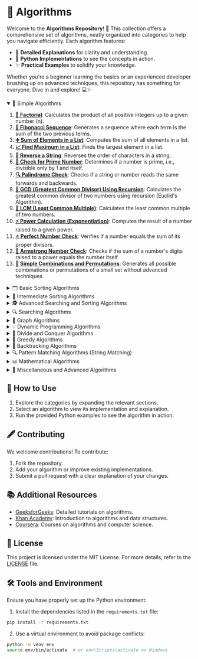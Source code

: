 # 🚀 Algorithms

Welcome to the **Algorithms Repository**! 🎯 This collection offers a comprehensive set of algorithms, neatly organized into categories to help you navigate efficiently. Each algorithm features:

- 📘 **Detailed Explanations** for clarity and understanding.
- 🐍 **Python Implementations** to see the concepts in action.
- ✨ **Practical Examples** to solidify your knowledge.

Whether you're a beginner learning the basics or an experienced developer brushing up on advanced techniques, this repository has something for everyone. Dive in and explore! 💻✨

<details open>
<summary>🔢 Simple Algorithms</summary> 

1. [**🧮 Factorial**](simple-algorithms/factorial.md): Calculates the product of all positive integers up to a given number \(n\).
2. [**🔗 Fibonacci Sequence**](simple-algorithms/fibonacci-sequence.md): Generates a sequence where each term is the sum of the two previous terms.
3. [**➕ Sum of Elements in a List**](simple-algorithms/sum-of-elements-in-a-list.md): Computes the sum of all elements in a list.
4. [**📈 Find Maximum in a List**](simple-algorithms/find-maximum-in-a-list.md): Finds the largest element in a list.
5. [**🔄 Reverse a String**](simple-algorithms/reverse-a-string.md): Reverses the order of characters in a string.
6. [**🔎 Check for Prime Number**](simple-algorithms/check-for-prime-number.md): Determines if a number is prime, i.e., divisible only by 1 and itself.
7. [**🔍 Palindrome Check**](simple-algorithms/palindrome-check.md): Checks if a string or number reads the same forwards and backwards.
8. [**🧩 GCD (Greatest Common Divisor) Using Recursion**](simple-algorithms/gcd-using-recursion.md): Calculates the greatest common divisor of two numbers using recursion (Euclid's Algorithm).
9. [**🔽 LCM (Least Common Multiple)**](simple-algorithms/lcm.md): Calculates the least common multiple of two numbers.
10. [**⚡ Power Calculation (Exponentiation)**](simple-algorithms/power-calculation.md): Computes the result of a number raised to a given power.
11. [**⭐ Perfect Number Check**](simple-algorithms/perfect-number-check.md): Verifies if a number equals the sum of its proper divisors.
12. [**💎 Armstrong Number Check**](simple-algorithms/armstrong-number-check.md): Checks if the sum of a number's digits raised to a power equals the number itself.
13. [**🎲 Simple Combinations and Permutations**](simple-algorithms/simple-combinations-and-permutations.md): Generates all possible combinations or permutations of a small set without advanced techniques.

</details>

<details>
<summary>🗂️ Basic Sorting Algorithms</summary>

1. [**📋 Bubble Sort**](basic-sorting-algorithms/bubble-sort.md): Iteratively traverses the list, swapping adjacent elements that are out of order.
2. [**🔽 Selection Sort**](basic-sorting-algorithms/selection-sort.md): Selects the smallest element and places it in the correct position during each iteration.
3. [**✍️ Insertion Sort**](basic-sorting-algorithms/insertion-sort.md): Inserts elements from a partially sorted list into their correct position.
4. [**⚙️ Shell Sort**](basic-sorting-algorithms/shell-sort.md): An improvement of Insertion Sort that compares elements far apart and gradually reduces the gap.
5. [**🍹 Cocktail Shaker Sort**](basic-sorting-algorithms/cocktail-shaker-sort.md): A bidirectional traversal of the list, swapping out-of-order elements in both directions.

</details>

<details>
<summary>🔧 Intermediate Sorting Algorithms</summary>

1. [**🍄 Merge Sort**](intermediate-sorting-algorithms/merge-sort.md): Divides the list into smaller parts, sorts them, and then merges them back together.
2. [**🌀 Quick Sort**](intermediate-sorting-algorithms/quick-sort.md): Selects a pivot and partitions the list around it, recursively sorting the partitions.
3. [**🏋️ Heap Sort**](intermediate-sorting-algorithms/heap-sort.md): Builds a heap from the list and repeatedly extracts the largest (or smallest) element.
4. [**🛠️ Comb Sort**](intermediate-sorting-algorithms/comb-sort.md): An improvement of Bubble Sort, gradually reducing the gap between elements being compared.

</details>

<details>
<summary>🕵️ Advanced Searching and Sorting Algorithms</summary>

1. [**⚖️ Counting Sort**](advanced-searching-and-sorting/counting-sort.md): Counts the occurrences of each element and uses these counts to sort the elements.
2. [**👁‍🗨 Radix Sort**](advanced-searching-and-sorting/radix-sort.md): Sorts numbers digit by digit, starting from the least significant digit.
3. [**🏃 Bucket Sort**](advanced-searching-and-sorting/bucket-sort.md): Distributes elements into "buckets" and sorts each bucket individually.
4. [**📈 Tim Sort**](advanced-searching-and-sorting/tim-sort.md): Combines Insertion Sort and Merge Sort for real-world optimization.
5. [**⚙️ IntroSort**](advanced-searching-and-sorting/introsort.md): Combines Quick Sort, Heap Sort, and Insertion Sort, adapting the method based on the data.
6. [**🎪 Patience Sorting**](advanced-searching-and-sorting/patience-sorting.md): Based on a card game analogy, also useful for finding increasing subsequences.

</details>

<details>
<summary>🔍 Searching Algorithms</summary>

1. [**👂 Linear Search**](searching-algorithms/linear-search.md): Sequentially traverses the list until the desired element is found.
2. [**▶️ Binary Search**](searching-algorithms/binary-search.md): Searches a sorted list by dividing the search space in half at each step.
3. [**💡 Interpolation Search**](searching-algorithms/interpolation-search.md): Uses interpolation to estimate the probable position of an element in a sorted list.
4. [**🚀 Exponential Search**](searching-algorithms/exponential-search.md): Finds the range where the element might be, then applies Binary Search.
5. [**✅ Jump Search**](searching-algorithms/jump-search.md): Jumps in fixed-size blocks to find the correct range before performing a linear search.
6. [**🎲 Ternary Search**](searching-algorithms/ternary-search.md): Divides the search space into three parts to locate maximums or minimums.
7. [**💨 Fibonacci Search**](searching-algorithms/fibonacci-search.md): Utilizes Fibonacci numbers to determine search positions in sorted lists.

</details>

<details>
<summary>🔋 Graph Algorithms</summary>

1. [**🔼 Depth-First Search (DFS)**](graph-algorithms/depth-first-search.md): Explores the graph by diving deep into a path before backtracking.
2. [**💳 Breadth-First Search (BFS)**](graph-algorithms/breadth-first-search.md): Explores the graph level by level, starting from an initial node.
3. [**🎯 Dijkstra's Algorithm**](graph-algorithms/dijkstra.md): Finds the shortest path from a source node to all other nodes in graphs with non-negative weights.
4. [**⛔ Bellman-Ford Algorithm**](graph-algorithms/bellman-ford.md): Computes shortest paths, even with negative weights, though slower than Dijkstra.
5. [**👉 Kruskal's Algorithm**](graph-algorithms/kruskal.md): Finds the Minimum Spanning Tree (MST) by choosing edges with the least weight without forming cycles.
6. [**💤 Prim's Algorithm**](graph-algorithms/prim.md): Constructs the MST by adding edges with the least weight starting from an initial vertex.
7. [**📊 Floyd-Warshall Algorithm**](graph-algorithms/floyd-warshall.md): Calculates shortest paths between all pairs of vertices in a graph.
8. [**🔍 Topological Sort**](graph-algorithms/topological-sort.md): Orders the vertices of a directed acyclic graph (DAG) linearly.
9. [**📐 Tarjan’s Algorithm (SCC)**](graph-algorithms/tarjan-scc.md): Identifies strongly connected components in a directed graph using DFS.
10. [**📝 Kosaraju’s Algorithm (SCC)**](graph-algorithms/kosaraju-scc.md): Another method to find strongly connected components.
11. [**🔎 A Search Algorithm**](graph-algorithms/a-search.md): Finds the shortest path using heuristics, often used in spatial searches.
12. [**🔺 Johnson’s Algorithm (All-Pairs Shortest Path)**](graph-algorithms/johnson.md): Computes shortest paths between all pairs in sparse graphs.
13. [**🔧 Articulation Points and Bridges Detection**](graph-algorithms/articulation-bridges.md): Identifies nodes and edges whose removal disconnects the graph.

### 💧 Flow and Matching Algorithms (For Graphs):
1. [**♻️ Hopcroft-Karp Algorithm**](graph-algorithms/hopcroft-karp.md): Finds the maximum matching in bipartite graphs in O(√V E).
2. [**⚓ Edmond-Karp Algorithm**](graph-algorithms/edmond-karp.md): Computes maximum flow using breadth-first search to find augmenting paths.
3. [**⏳ Dinic’s Algorithm**](graph-algorithms/dinic.md): More efficient maximum flow algorithm compared to Edmond-Karp in practice.
4. [**🎁 Hungarian Algorithm (Kuhn-Munkres)**](graph-algorithms/hungarian.md): Solves optimal assignment problems in bipartite graphs.

</details>

<details>
<summary>💡 Dynamic Programming Algorithms</summary>

1. [**🔄 Fibonacci Sequence (Recursion + Memoization)**](dynamic-programming-algorithms/fibonacci-sequence.md): Calculates Fibonacci numbers by storing intermediate results.
2. [**🔖 Longest Common Subsequence (LCS)**](dynamic-programming-algorithms/longest-common-subsequence.md): Finds the longest subsequence common to two sequences.
3. [**⬆️ Longest Increasing Subsequence (LIS)**](dynamic-programming-algorithms/longest-increasing-subsequence.md): Determines the longest increasing subsequence within a sequence.
4. [**📈 Knapsack Problem**](dynamic-programming-algorithms/knapsack-problem.md): Maximizes value within a weight limit:
   - [**0/1 Knapsack**](dynamic-programming-algorithms/01-knapsack.md): Items cannot be split.
   - [**Fractional Knapsack**](dynamic-programming-algorithms/fractional-knapsack.md): Items can be divided.
5. [**🔧 Matrix Chain Multiplication**](dynamic-programming-algorithms/matrix-chain-multiplication.md): Determines the optimal order to multiply matrices.
6. [**🖭 Minimum Edit Distance (Levenshtein Distance)**](dynamic-programming-algorithms/minimum-edit-distance.md): Calculates the minimum cost to transform one string into another.
7. [**🔹 Coin Change Problem**](dynamic-programming-algorithms/coin-change-problem.md): Counts the number of ways or the minimum coins needed to form a target value.
8. [**🔎 Subset Sum Problem**](dynamic-programming-algorithms/subset-sum-problem.md): Verifies if a subset with a sum equal to a target value exists.
9. [**🏋️ Partition Problem**](dynamic-programming-algorithms/partition-problem.md): Determines if a set can be partitioned into two subsets with equal sum.
10. [**🔄 Maximum Subarray Problem (Kadane’s Algorithm)**](dynamic-programming-algorithms/maximum-subarray-problem.md): Finds the contiguous subarray with the largest sum.
11. [**🔩 Rod Cutting Problem**](dynamic-programming-algorithms/rod-cutting-problem.md): Maximizes profit by cutting a rod into pieces of different lengths.
12. [**🪆 Egg Dropping Puzzle**](dynamic-programming-algorithms/egg-dropping-puzzle.md): Determines the minimum number of trials to find the critical floor where an egg will break.
13. [**⚖️ Catalan Numbers (Calculated using DP)**](dynamic-programming-algorithms/catalan-numbers.md): Computes Catalan numbers used in various combinatorial applications.

</details>

<details>
<summary>🔰 Divide and Conquer Algorithms</summary>

1. [**🔢 Strassen’s Matrix Multiplication**](divide-and-conquer-algorithms/strassens-matrix-multiplication.md): Multiplies matrices with fewer operations than the traditional method.
2. [**🌐 Closest Pair of Points Problem**](divide-and-conquer-algorithms/closest-pair-of-points.md): Finds the pair of points with the smallest distance in a set.
3. [**➕ Karatsuba Multiplication Algorithm**](divide-and-conquer-algorithms/karatsuba-multiplication.md): Multiplies large numbers faster than the traditional method.
4. [**⬆️ Quickselect**](divide-and-conquer-algorithms/quickselect.md): Finds the k-th smallest element in average linear time, based on Quick Sort.
5. [**🔄 FFT (Fast Fourier Transform)**](divide-and-conquer-algorithms/fft.md): Computes Fourier transforms efficiently, used in signal processing and polynomial multiplication.
6. [**⚖️ Divide and Conquer Median Finding (Median of Medians)**](divide-and-conquer-algorithms/median-of-medians.md): Guarantees finding the median in linear time.

</details>

<details>
<summary>🚀 Greedy Algorithms</summary>

1. [**⏳ Activity Selection Problem**](greedy-algorithms/activity-selection-problem.md): Selects the maximum number of activities that don't overlap based on their schedules.
2. [**🔐 Huffman Coding**](greedy-algorithms/huffman-coding.md): Creates variable-length codes based on frequencies, optimizing data compression.
3. [**🎨 Greedy Coloring (Graph Coloring)**](greedy-algorithms/greedy-coloring.md): Assigns colors to graph vertices greedily, minimizing conflicts.
4. [**🔸 Fractional Knapsack**](greedy-algorithms/fractional-knapsack.md): Maximizes value by taking fractions of items, unlike the classic 0/1 knapsack.
5. [**📈 Job Sequencing Problem**](greedy-algorithms/job-sequencing-problem.md): Maximizes profit by scheduling tasks within given deadlines.
6. [**⚖️ Interval Scheduling Maximization**](greedy-algorithms/interval-scheduling-maximization.md): Selects the maximum number of non-overlapping intervals.
7. [**💞 Egyptian Fraction Representation**](greedy-algorithms/egyptian-fraction-representation.md): Represents a fraction as the sum of distinct unit fractions.

</details>

<details>
<summary>🔄 Backtracking Algorithms</summary>

1. [**👑 N-Queens Problem**](backtracking-algorithms/n-queens-problem.md): Places `n` queens on a chessboard such that no two queens attack each other.
2. [**🎮 Sudoku Solver**](backtracking-algorithms/sudoku-solver.md): Solves Sudoku puzzles by filling all digits correctly based on constraints.
3. [**🔎 Subset Sum Problem**](backtracking-algorithms/subset-sum-problem.md): Determines if there is a subset with a sum equal to the target value (using backtracking).
4. [**🔍 Word Search (Matrix Traversal)**](backtracking-algorithms/word-search.md): Finds words in a grid of letters using recursive searches.
5. [**🔴 Hamiltonian Path**](backtracking-algorithms/hamiltonian-path.md): Determines if there is a path that visits each vertex of a graph exactly once.
6. [**🚶 Rat in a Maze Problem**](backtracking-algorithms/rat-in-a-maze-problem.md): Finds a path for a rat to navigate through a maze to the exit.
7. [**♘ Knights Tour Problem**](backtracking-algorithms/knights-tour-problem.md): Determines a sequence of knight moves on a chessboard to visit all squares.
8. [**♻️ Generate All Permutations and Combinations**](backtracking-algorithms/generate-permutations-combinations.md): Generates all permutations or combinations by exploring the decision tree.
9. [**🔹 Solve Cryptarithmic Problems**](backtracking-algorithms/solve-cryptarithmic-problems.md): Assigns digits to letters to satisfy word-based equations.
10. [**🎨 Graph Coloring via Backtracking**](backtracking-algorithms/graph-coloring.md): Assigns colors to graph vertices ensuring no adjacent vertices share the same color.

</details>

<details>
<summary>🔍 Pattern Matching Algorithms (String Matching)</summary>

1. [**🔍 KMP (Knuth-Morris-Pratt) Pattern Matching**](pattern-matching-algorithms/kmp-pattern-matching.md): Searches patterns in O(n) by avoiding redundant rechecks.
2. [**⚖️ Rabin-Karp Algorithm**](pattern-matching-algorithms/rabin-karp-algorithm.md): Uses hashing for fast pattern searches in text.
3. [**🔗 Naive String Matching Algorithm**](pattern-matching-algorithms/naive-string-matching.md): Compares the pattern with each position in the text.
4. [**🔹 Boyer-Moore Algorithm**](pattern-matching-algorithms/boyer-moore-algorithm.md): Efficient pattern search using heuristics to skip more characters.
5. [**🆔 Z Algorithm**](pattern-matching-algorithms/z-algorithm.md): Builds a Z array to find patterns in linear time.
6. [**🌎 Aho-Corasick Algorithm**](pattern-matching-algorithms/aho-corasick-algorithm.md): Finds multiple patterns simultaneously in a text string.
7. [**🔸 Boyer-Moore-Horspool Algorithm**](pattern-matching-algorithms/boyer-moore-horspool-algorithm.md): A simplified variation of Boyer-Moore with good practical efficiency.
8. [**🔄 Sunday’s Algorithm**](pattern-matching-algorithms/sundays-algorithm.md): Uses the character after the pattern to decide how far to skip, speeding up the search.

</details>

<details>
<summary>📊 Mathematical Algorithms</summary>

1. [**🔢 Prime Number Generation (Sieve of Eratosthenes)**](mathematical-algorithms/prime-number-generation.md): Efficiently generates all prime numbers up to a given limit.
2. [**🔎 Euclid's Algorithm for GCD**](mathematical-algorithms/euclid-gcd.md): Calculates the greatest common divisor using subtraction or modulus.
3. [**⚖️ Extended Euclid’s Algorithm**](mathematical-algorithms/extended-euclid.md): Finds coefficients for the linear combination that produces the GCD.
4. [**🔯 Modular Exponentiation**](mathematical-algorithms/modular-exponentiation.md): Efficiently computes powers in modular arithmetic.
5. [**🔄 Fast Power (Exponentiation by Squaring)**](mathematical-algorithms/fast-power.md): Computes powers in logarithmic time by dividing the exponentiation in half.
6. [**💡 Fermat’s Primality Test**](mathematical-algorithms/fermats-primality-test.md): A probabilistic test to check the primality of a number.
7. [**🎲 Miller-Rabin Primality Test**](mathematical-algorithms/miller-rabin-primality-test.md): A more robust probabilistic test compared to Fermat’s test.
8. [**🔍 Chinese Remainder Theorem**](mathematical-algorithms/chinese-remainder-theorem.md): Solves systems of modular congruences with coprime moduli.
9. [**🏋️ Fibonacci Using Matrix Exponentiation**](mathematical-algorithms/fibonacci-matrix-exponentiation.md): Calculates Fibonacci numbers in O(log n) using matrix multiplication.
10. [**⚡ Greatest Common Divisor of Array**](mathematical-algorithms/gcd-of-array.md): Finds the GCD of all elements in an array.
11. [**🔹 Pollard’s Rho Algorithm (Factorization)**](mathematical-algorithms/pollards-rho.md): A probabilistic method to factor large numbers.
12. [**🌀 Newton-Raphson Method**](mathematical-algorithms/newton-raphson-method.md): Iteratively approximates the roots of non-linear equations.
13. [**⚙ Gauss-Jordan Elimination**](mathematical-algorithms/gauss-jordan-elimination.md): Solves linear systems by transforming the matrix into reduced row echelon form.

</details>

<details>
<summary>🎩 Miscellaneous and Advanced Algorithms</summary>

1. [**🌀 Union-Find Algorithm**](miscellaneous-algorithms/union-find.md): A structure for managing disjoint partitions, useful for MST (Minimum Spanning Tree) and connectivity problems.
2. [**🔎 Trie (Prefix Tree)**](miscellaneous-algorithms/trie.md): Stores strings in a tree, allowing efficient prefix searches.
3. [**🌆 Segment Tree (Range Queries)**](miscellaneous-algorithms/segment-tree.md): Answers range queries (sum, minimum, maximum) in O(log n).
4. [**▶ Fenwick Tree (Binary Indexed Tree)**](miscellaneous-algorithms/fenwick-tree.md): A simpler structure than Segment Tree for prefix queries.
5. [**🔹 Disjoint Set Union (DSU)**](miscellaneous-algorithms/disjoint-set-union.md): Another implementation of Union-Find to manage disjoint sets.
6. [**🕵 Bloom Filter**](miscellaneous-algorithms/bloom-filter.md): A probabilistic structure to test membership of an element in a set, allowing false positives.
7. [**📈 Monte Carlo Simulation**](miscellaneous-algorithms/monte-carlo.md): A statistical method to estimate outcomes using random sampling.
8. [**🎮 Markov Chains**](miscellaneous-algorithms/markov-chains.md): Models stochastic processes where the next state depends only on the current state.
9. [**⚖ Convex Hull (Graham’s Scan Algorithm)**](miscellaneous-algorithms/convex-hull.md): Finds the smallest convex polygon that contains a set of points.
10. [**🔹 Suffix Array Construction**](miscellaneous-algorithms/suffix-array-construction.md): Builds an ordered array of suffixes from a string, useful in pattern matching.
11. [**🔗 Suffix Tree Construction**](miscellaneous-algorithms/suffix-tree-construction.md): Represents all suffixes of a string, enabling pattern searches in O(m).
12. [**⌛ LRU Cache (Least Recently Used)**](miscellaneous-algorithms/lru-cache.md): A cache structure that removes the least recently accessed item.
13. [**🌐 Suffix Automaton**](miscellaneous-algorithms/suffix-automaton.md): A compact representation of all suffixes of a string, useful in various pattern problems.
14. [**🎨 Heavy-Light Decomposition**](miscellaneous-algorithms/heavy-light-decomposition.md): Decomposes a tree to enable efficient queries and updates along paths.
15. [**🔢 Link-Cut Trees**](miscellaneous-algorithms/link-cut-trees.md): A dynamic tree structure for online changes in topology.
16. [**⚡ Treaps, Splay Trees, Red-Black Trees (Balanced Trees)**](miscellaneous-algorithms/balanced-trees.md): Balanced tree structures for efficient search, insertion, and deletion operations.
17. [**🕳 Min-Cut/Max-Flow Algorithms**](miscellaneous-algorithms/min-cut-max-flow.md): Determines the maximum flow and minimum cut in a network, relevant to allocation problems.
18. [**⚖ FFT and Advanced Variations (NTT - Number Theoretic Transform)**](miscellaneous-algorithms/fft.md): Advanced techniques for polynomial multiplication, signal analysis, and complex numerical problems.

</details>

## 🔧 How to Use
1. Explore the categories by expanding the relevant sections.
2. Select an algorithm to view its implementation and explanation.
3. Run the provided Python examples to see the algorithm in action.

## 🖋 Contributing
We welcome contributions! To contribute:
1. Fork the repository.
2. Add your algorithm or improve existing implementations.
3. Submit a pull request with a clear explanation of your changes.

## 📚 Additional Resources
- [GeeksforGeeks](https://www.geeksforgeeks.org): Detailed tutorials on algorithms.
- [Khan Academy](https://www.khanacademy.org/computing/computer-science): Introduction to algorithms and data structures.
- [Coursera](https://www.coursera.org): Courses on algorithms and computer science.

## 📜 License
This project is licensed under the MIT License. For more details, refer to the [LICENSE](LICENSE.md) file.

## 🛠️ Tools and Environment
Ensure you have properly set up the Python environment:
1. Install the dependencies listed in the `requirements.txt` file:
```bash
pip install -r requirements.txt
```
2. Use a virtual environment to avoid package conflicts:
```bash
python -m venv env
source env/bin/activate  # or env\Scripts\activate on Windows
```
